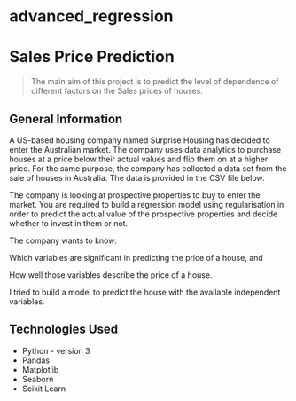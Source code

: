 # advanced_regression

# Sales Price Prediction
> The main aim of this project is to predict the level of dependence of different factors on the Sales prices of houses. 


## General Information
A US-based housing company named Surprise Housing has decided to enter the Australian market. The company uses data analytics to purchase houses at a price below their actual values and flip them on at a higher price. For the same purpose, the company has collected a data set from the sale of houses in Australia. The data is provided in the CSV file below.

 

The company is looking at prospective properties to buy to enter the market. You are required to build a regression model using regularisation in order to predict the actual value of the prospective properties and decide whether to invest in them or not.

 

The company wants to know:

Which variables are significant in predicting the price of a house, and

How well those variables describe the price of a house.

I tried to build a model to predict the house with the available independent variables. 





## Technologies Used
- Python - version 3
- Pandas 
- Matplotlib 
- Seaborn 
- Scikit Learn 
